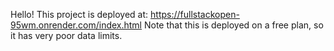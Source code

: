 Hello! This project is deployed at: https://fullstackopen-95wm.onrender.com/index.html
Note that this is deployed on a free plan, so it has very poor data limits.